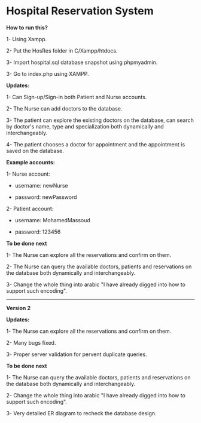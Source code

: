 # Hospital Reservation System

**How to run this?**

1- Using Xampp.

2- Put the HosRes folder in C/Xampp/htdocs.

3- Import hospital.sql database snapshot using phpmyadmin.

3- Go to index.php using XAMPP.


**Updates:**

1- Can Sign-up/Sign-in both Patient and Nurse accounts.

2- The Nurse can add doctors to the database.

3- The patient can explore the existing doctors on the database, can search by doctor's name, type and specialization both dynamically and interchangeably.

4- The patient chooses a doctor for appointment and the appointment is saved on the database.


**Example accounts:**

1- Nurse account:

- username: newNurse

- password: newPassword

2- Patient account:

- username: MohamedMassoud

- password: 123456


**To be done next**

1- The Nurse can explore all the reservations and confirm on them.

2- The Nurse can query the available doctors, patients and reservations on the database both dynamically and interchangeably.

3- Change the whole thing into arabic "I have already digged into how to support such encoding".






--------------------------------------------------------------------------------------------------------------------------------------------------------------

**Version 2**

**Updates:**

1- The Nurse can explore all the reservations and confirm on them.

2- Many bugs fixed.

3- Proper server validation for pervent duplicate queries.


**To be done next**

1- The Nurse can query the available doctors, patients and reservations on the database both dynamically and interchangeably.

2- Change the whole thing into arabic "I have already digged into how to support such encoding".

3- Very detailed ER diagram to recheck the database design.

